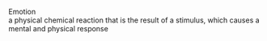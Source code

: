 Emotion  
  a physical chemical reaction that is the result of a stimulus, which causes a mental and physical response
